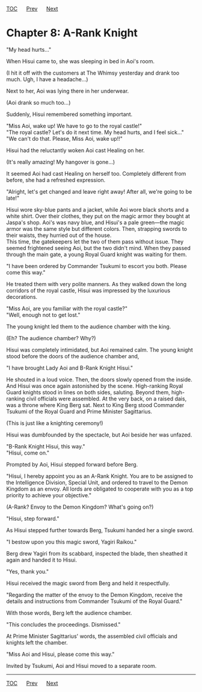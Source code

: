 [TOC](../readme.md)&nbsp;&nbsp;&nbsp;&nbsp;&nbsp;&nbsp;[Prev](Section_0007.md)&nbsp;&nbsp;&nbsp;&nbsp;&nbsp;&nbsp;[Next](Section_0009.md)



# Chapter 8: A-Rank Knight

"My head hurts..."  
  
When Hisui came to, she was sleeping in bed in Aoi's room.  
  
(I hit it off with the customers at The Whimsy yesterday and drank too
much. Ugh, I have a headache…)  
  
Next to her, Aoi was lying there in her underwear.  
  
(Aoi drank so much too...)  
  
Suddenly, Hisui remembered something important.  
  
"Miss Aoi, wake up! We have to go to the royal castle!"  
"The royal castle? Let's do it next time. My head hurts, and I feel
sick..."  
"We can't do that. Please, Miss Aoi, wake up!!"  
  
Hisui had the reluctantly woken Aoi cast Healing on her.  
  
(It's really amazing! My hangover is gone...)  
  
It seemed Aoi had cast Healing on herself too. Completely different from
before, she had a refreshed expression.  
  
"Alright, let's get changed and leave right away! After all, we're going
to be late!"  
  
Hisui wore sky-blue pants and a jacket, while Aoi wore black shorts and
a white shirt. Over their clothes, they put on the magic armor they
bought at Jaspa's shop. Aoi's was navy blue, and Hisui's a pale
green—the magic armor was the same style but different colors. Then,
strapping swords to their waists, they hurried out of the house.  
This time, the gatekeepers let the two of them pass without issue. They
seemed frightened seeing Aoi, but the two didn't mind. When they passed
through the main gate, a young Royal Guard knight was waiting for
them.  
  
"I have been ordered by Commander Tsukumi to escort you both. Please
come this way."  
  
He treated them with very polite manners. As they walked down the long
corridors of the royal castle, Hisui was impressed by the luxurious
decorations.  
  
"Miss Aoi, are you familiar with the royal castle?"  
"Well, enough not to get lost."  
  
The young knight led them to the audience chamber with the king.  
  
(Eh? The audience chamber? Why?)  
  
Hisui was completely intimidated, but Aoi remained calm. The young
knight stood before the doors of the audience chamber and,  
  
"I have brought Lady Aoi and B-Rank Knight Hisui."  
  
He shouted in a loud voice. Then, the doors slowly opened from the
inside. And Hisui was once again astonished by the scene. High-ranking
Royal Guard knights stood in lines on both sides, saluting. Beyond them,
high-ranking civil officials were assembled. At the very back, on a
raised dais, was a throne where King Berg sat. Next to King Berg stood
Commander Tsukumi of the Royal Guard and Prime Minister Sagittarius.  
  
(This is just like a knighting ceremony!)  
  
Hisui was dumbfounded by the spectacle, but Aoi beside her was
unfazed.  
  
"B-Rank Knight Hisui, this way."  
"Hisui, come on."  
  
Prompted by Aoi, Hisui stepped forward before Berg.  
  
"Hisui, I hereby appoint you as an A-Rank Knight. You are to be assigned
to the Intelligence Division, Special Unit, and ordered to travel to the
Demon Kingdom as an envoy. All lords are obligated to cooperate with you
as a top priority to achieve your objective."  
  
(A-Rank? Envoy to the Demon Kingdom? What's going on?)  
  
"Hisui, step forward."  
  
As Hisui stepped further towards Berg, Tsukumi handed her a single
sword.  
  
"I bestow upon you this magic sword, Yagiri Raikou."  
  
Berg drew Yagiri from its scabbard, inspected the blade, then sheathed
it again and handed it to Hisui.  
  
"Yes, thank you."  
  
Hisui received the magic sword from Berg and held it respectfully.  
  
"Regarding the matter of the envoy to the Demon Kingdom, receive the
details and instructions from Commander Tsukumi of the Royal Guard."  
  
With those words, Berg left the audience chamber.  
  
"This concludes the proceedings. Dismissed."  
  
At Prime Minister Sagittarius' words, the assembled civil officials and
knights left the chamber.  
  
"Miss Aoi and Hisui, please come this way."  
  
Invited by Tsukumi, Aoi and Hisui moved to a separate room.  
  
  
  


---
[TOC](../readme.md)&nbsp;&nbsp;&nbsp;&nbsp;&nbsp;&nbsp;[Prev](Section_0007.md)&nbsp;&nbsp;&nbsp;&nbsp;&nbsp;&nbsp;[Next](Section_0009.md)

